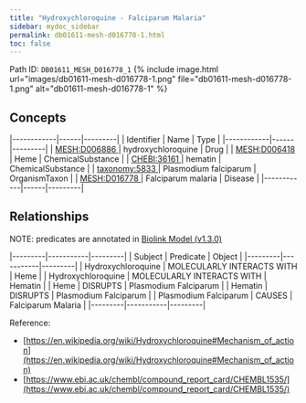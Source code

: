 ```yaml
---
title: "Hydroxychloroquine - Falciparum Malaria"
sidebar: mydoc_sidebar
permalink: db01611-mesh-d016778-1.html
toc: false 
---
```



Path ID: `DB01611_MESH_D016778_1`
{% include image.html url="images/db01611-mesh-d016778-1.png" file="db01611-mesh-d016778-1.png" alt="db01611-mesh-d016778-1" %}

## Concepts

|------------|------|---------|
| Identifier | Name | Type    |
|------------|------|---------|
| <a href="https://identifiers.org/MESH:D006886">MESH:D006886 </a> | hydroxychloroquine | Drug |
| <a href="https://identifiers.org/MESH:D006418">MESH:D006418 </a> | Heme | ChemicalSubstance |
| <a href="https://identifiers.org/CHEBI:36161">CHEBI:36161 </a> | hematin | ChemicalSubstance |
| <a href="https://identifiers.org/taxonomy:5833">taxonomy:5833 </a> | Plasmodium falciparum | OrganismTaxon |
| <a href="https://identifiers.org/MESH:D016778">MESH:D016778 </a> | Falciparum malaria | Disease |
|------------|------|---------|

## Relationships


NOTE: predicates are annotated in <a href="https://github.com/biolink/biolink-model/releases/tag/v1.3.0">Biolink Model (v1.3.0)</a>

|---------|-----------|---------|
| Subject | Predicate | Object  |
|---------|-----------|---------|
| Hydroxychloroquine | MOLECULARLY INTERACTS WITH | Heme |
| Hydroxychloroquine | MOLECULARLY INTERACTS WITH | Hematin |
| Heme | DISRUPTS | Plasmodium Falciparum |
| Hematin | DISRUPTS | Plasmodium Falciparum |
| Plasmodium Falciparum | CAUSES | Falciparum Malaria |
|---------|-----------|---------|

Reference: 
  - [https://en.wikipedia.org/wiki/Hydroxychloroquine#Mechanism_of_action](https://en.wikipedia.org/wiki/Hydroxychloroquine#Mechanism_of_action)
  - [https://www.ebi.ac.uk/chembl/compound_report_card/CHEMBL1535/](https://www.ebi.ac.uk/chembl/compound_report_card/CHEMBL1535/)
